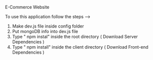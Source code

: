 E-Commerce Website                                                                                                 
                                                                                                                                                                                     
To use this application follow the steps -->                                                                                                                                        

1. Make dev.js file inside config folder                                                             
2. Put mongoDB info into dev.js file                              
3. Type  " npm instal" inside the root directory  ( Download Server Dependencies ) 
4. Type " npm install" inside the client directory ( Download Front-end Dependencies ) 
                                                       
                         

      
   
             
                             
                  
                         
